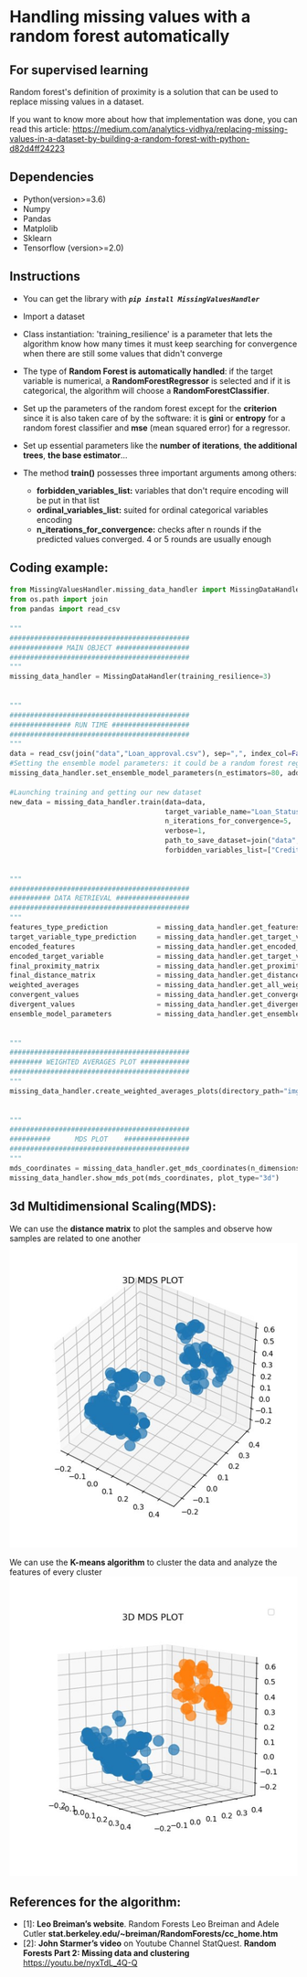 # Handling missing values with a random forest automatically
## For supervised learning

Random forest's definition of proximity is a solution that can be used to replace missing values in a dataset.

If you want to know more about how that implementation was done, you can read this article: https://medium.com/analytics-vidhya/replacing-missing-values-in-a-dataset-by-building-a-random-forest-with-python-d82d4ff24223

## Dependencies
- Python(version>=3.6)
- Numpy
- Pandas
- Matplolib
- Sklearn
- Tensorflow (version>=2.0)

## Instructions

- You can get the library with ***```pip install MissingValuesHandler```***

- Import a dataset

- Class instantiation: 'training_resilience' is a parameter that lets the algorithm know how many times it must keep searching for convergence when there are still some values that didn't converge 

- The type of **Random Forest is automatically handled**: if the target variable is numerical, a **RandomForestRegressor** is selected and if it is categorical, the algorithm will choose a **RandomForestClassifier**.

- Set up the parameters of the random forest except for the **criterion** since it is also taken care of by the software: it is **gini** or **entropy** for a random forest classifier and **mse** (mean squared error) for a regressor. 
- Set up essential parameters like the **number of iterations**, **the additional trees**, **the base estimator**…
- The method **train()** possesses three important arguments among others:
     - **forbidden_variables_list:** variables that don't require encoding will be put in that list
     - **ordinal_variables_list:** suited for ordinal categorical variables encoding
     - **n_iterations_for_convergence:** checks after n rounds if the predicted values converged. 4 or 5 rounds are usually enough

## Coding example:
```python
from MissingValuesHandler.missing_data_handler import MissingDataHandler
from os.path import join
from pandas import read_csv

"""
############################################
############# MAIN OBJECT ##################
############################################
"""
missing_data_handler = MissingDataHandler(training_resilience=3)


"""
############################################
############### RUN TIME ###################
############################################
"""
data = read_csv(join("data","Loan_approval.csv"), sep=",", index_col=False)
#Setting the ensemble model parameters: it could be a random forest regressor or classifier
missing_data_handler.set_ensemble_model_parameters(n_estimators=80, additional_estimators=20)

#Launching training and getting our new dataset
new_data = missing_data_handler.train(data=data, 
                                      target_variable_name="Loan_Status",  
                                      n_iterations_for_convergence=5,
                                      verbose=1,
                                      path_to_save_dataset=join("data", "Loan_approval_no_nan.csv"),
                                      forbidden_variables_list=["Credit_History"])


"""
############################################
########## DATA RETRIEVAL ##################
############################################
"""
features_type_prediction            = missing_data_handler.get_features_type_predictions()
target_variable_type_prediction     = missing_data_handler.get_target_variable_type_prediction()
encoded_features                    = missing_data_handler.get_encoded_features()
encoded_target_variable             = missing_data_handler.get_target_variable_encoded()
final_proximity_matrix              = missing_data_handler.get_proximity_matrix()
final_distance_matrix               = missing_data_handler.get_distance_matrix()
weighted_averages                   = missing_data_handler.get_all_weighted_averages()
convergent_values                   = missing_data_handler.get_convergent_values()
divergent_values                    = missing_data_handler.get_divergent_values()
ensemble_model_parameters           = missing_data_handler.get_ensemble_model_parameters()


"""
############################################
######## WEIGHTED AVERAGES PLOT ############
############################################
"""
missing_data_handler.create_weighted_averages_plots(directory_path="img", both_graphs=1, verbose=0)


"""
############################################
##########      MDS PLOT    ################
############################################
"""
mds_coordinates = missing_data_handler.get_mds_coordinates(n_dimensions=3)
missing_data_handler.show_mds_pot(mds_coordinates, plot_type="3d")
```

## 3d Multidimensional Scaling(MDS):
We can use the **distance matrix** to plot the samples and observe how samples are related to one another
![alt_text](3d_mds_plot.jpg) 

We can use the **K-means algorithm** to cluster the data and analyze the features of every cluster
![alt_text](3d_mds_plot_k_means.jpg)



## References for the algorithm:
- [1]: **Leo Breiman’s website**. Random Forests Leo Breiman and Adele Cutler **stat.berkeley.edu/~breiman/RandomForests/cc_home.htm**
- [2]: **John Starmer’s video** on Youtube Channel StatQuest. **Random Forests Part 2: Missing data and clustering** https://youtu.be/nyxTdL_4Q-Q
